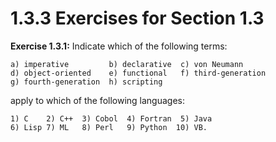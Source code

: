 # 1.3.3 Exercises for Section 1.3

__Exercise 1.3.1:__
Indicate which of the following terms:
```
a) imperative         b) declarative  c) von Neumann
d) object-oriented    e) functional   f) third-generation
g) fourth-generation  h) scripting
```
apply to which of the following languages:
```
1) C    2) C++  3) Cobol  4) Fortran  5) Java
6) Lisp 7) ML   8) Perl   9) Python  10) VB.
```
